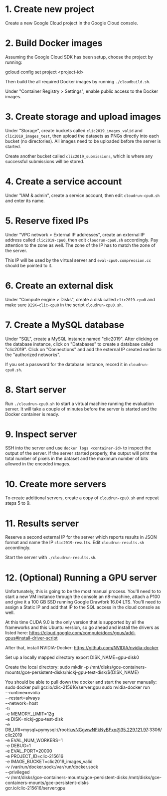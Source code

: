 
# 1. Create new project

Create a new Google Cloud project in the Google Cloud console.

# 2. Build Docker images

Assuming the Google Cloud SDK has been setup, choose the project by running:

  gcloud config set project \<project-id>

Then build the all required Docker images by running `./cloudbuild.sh`.

Under "Container Registry > Settings", enable public access to the Docker images.

# 3. Create storage and upload images

Under "Storage", create buckets called `clic2019_images_valid` and `clic2019_images_test`, then upload the
datasets as PNGs directly into each bucket (no directories). All images need to be uploaded before
the server is started.

Create another bucket called `clic2019_submissions`, which is where any successful submissions will be
stored.

# 4. Create a service account

Under "IAM & admin", create a service account, then edit `cloudrun-cpu0.sh` and enter its name.

# 5. Reserve fixed IPs

Under "VPC network > External IP addresses", create an external IP address called `clic2019-cpu0`,
then edit `cloudrun-cpu0.sh` accordingly. Pay attention to the zone as well. The zone of the IP has
to match the zone of the server.

This IP will be used by the virtual server and `eval-cpu0.compression.cc` should be pointed to it.

# 6. Create an external disk

Under "Compute engine > Disks", create a disk called `clic2019-cpu0` and make sure `DISK=clic-cpu0` in
the script `cloudrun-cpu0.sh`.

# 7. Create a MySQL database

Under "SQL", create a MySQL instance named "clic2019". After clicking on the database instance,
click on "Databases" to create a database called "clic2019". Click on "Connections" and add the
external IP created earlier to the "authorized networks".

If you set a password for the database instance, record it in `cloudrun-cpu0.sh`.

# 8. Start server

Run `./cloudrun-cpu0.sh` to start a virtual machine running the evaluation server. It will take
a couple of minutes before the server is started and the Docker container is ready.

# 9. Inspect server

SSH into the server and use `docker logs <container-id>` to inspect the output of the server. If
the server started properly, the output will print the total number of pixels in the dataset and
the maximum number of bits allowed in the encoded images.

# 10. Create more servers

To create additional servers, create a copy of `cloudrun-cpu0.sh` and repeat steps 5 to 9.

# 11. Results server

Reserve a second external IP for the server which reports results in JSON format and name the IP 
`clic2019-results`. Edit `cloudrun-results.sh` accordingly.

Start the server with `./cloudrun-results.sh`.

# 12. (Optional) Running a GPU server

Unfortunately, this is going to be the most manual process. You'll need to to start a new VM instance through the console
an n8-machine, attach a P100 and give it a 100 GB SSD running Google Drawfork 16.04 LTS. You'll need to assign a Static IP and add that
IP to the SQL access in the cloud console as well.

At this time CUDA 9.0 is the only version that is supported by all the frameworks and this Ubuntu version, so go ahead and install the drivers as listed here:
https://cloud.google.com/compute/docs/gpus/add-gpus#install-driver-script

After that, install NVIDIA-Docker: https://github.com/NVIDIA/nvidia-docker

Set up a locally mapped directory
export DISK_NAME=gpu-disk0

Create the local directory:
sudo mkdir -p /mnt/disks/gce-containers-mounts/gce-persistent-disks/nickj-gpu-test-disk/${DISK_NAME}

You should be able to pull down the docker and start the server manually:
sudo docker pull gcr.io/clic-215616/server:gpu
sudo nvidia-docker run \
--runtime=nvidia \
--restart=always \
--network=host \
-ti \
-e MEMORY_LIMIT=12g \
-e DISK=nickj-gpu-test-disk \
-e DB_URI=mysql+pymysql://root:kwNGgwwNFkNyBFxp@35.229.121.97:3306/clic2019 \
-e EVAL_NUM_WORKERS=1 \
-e DEBUG=1 \
-e EVAL_PORT=20000 \
-e PROJECT_ID=clic-215616 \
-e IMAGE_BUCKET=clic2019_images_valid \
-v /var/run/docker.sock:/var/run/docker.sock \
--privileged \
-v /mnt/disks/gce-containers-mounts/gce-persistent-disks:/mnt/disks/gce-containers-mounts/gce-persistent-disks \
gcr.io/clic-215616/server:gpu
